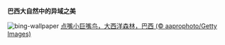 
**巴西大自然中的异域之美**

![bing-wallpaper](https://www.bing.com/th?id=OHR.ToucanetEmpoleirado_ZH-CN8520861326_1920x1080.jpg)
[点嘴小巨嘴鸟，大西洋森林，巴西 (© aaprophoto/Getty Images)](https://www.bing.com/search?q=%E7%82%B9%E5%98%B4%E5%B0%8F%E5%B7%A8%E5%98%B4%E9%B8%9F&amp;form=hpcapt&amp;mkt=zh-cn)
  